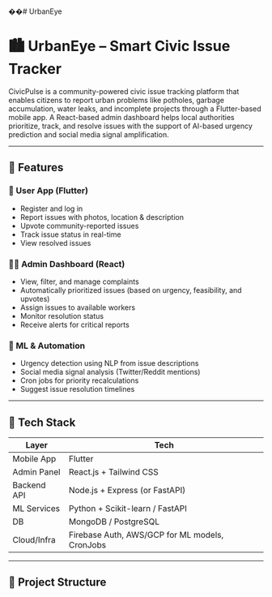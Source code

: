 ��#   U r b a n E y e 
 
# 🏙️ UrbanEye – Smart Civic Issue Tracker

CivicPulse is a community-powered civic issue tracking platform that enables citizens to report urban problems like potholes, garbage accumulation, water leaks, and incomplete projects through a Flutter-based mobile app. A React-based admin dashboard helps local authorities prioritize, track, and resolve issues with the support of AI-based urgency prediction and social media signal amplification.

---

## 🚀 Features

### 📱 User App (Flutter)
- Register and log in
- Report issues with photos, location & description
- Upvote community-reported issues
- Track issue status in real-time
- View resolved issues

### 🧑‍💼 Admin Dashboard (React)
- View, filter, and manage complaints
- Automatically prioritized issues (based on urgency, feasibility, and upvotes)
- Assign issues to available workers
- Monitor resolution status
- Receive alerts for critical reports

### 🤖 ML & Automation
- Urgency detection using NLP from issue descriptions
- Social media signal analysis (Twitter/Reddit mentions)
- Cron jobs for priority recalculations
- Suggest issue resolution timelines

---

## 🧱 Tech Stack

| Layer        | Tech |
|--------------|------|
| Mobile App   | Flutter |
| Admin Panel  | React.js + Tailwind CSS |
| Backend API  | Node.js + Express (or FastAPI) |
| ML Services  | Python + Scikit-learn / FastAPI |
| DB           | MongoDB / PostgreSQL |
| Cloud/Infra  | Firebase Auth, AWS/GCP for ML models, CronJobs |

---

## 📂 Project Structure

